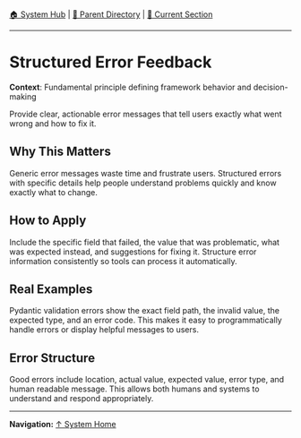 [🏠 System Hub](../INDEX.md) | [📁 Parent Directory](./) | [📖 Current Section](#)

---

# Structured Error Feedback

**Context**: Fundamental principle defining framework behavior and decision-making


Provide clear, actionable error messages that tell users exactly what went wrong and how to fix it.

## Why This Matters

Generic error messages waste time and frustrate users. Structured errors with specific details help people understand problems quickly and know exactly what to change.

## How to Apply

Include the specific field that failed, the value that was problematic, what was expected instead, and suggestions for fixing it. Structure error information consistently so tools can process it automatically.

## Real Examples

Pydantic validation errors show the exact field path, the invalid value, the expected type, and an error code. This makes it easy to programmatically handle errors or display helpful messages to users.

## Error Structure

Good errors include location, actual value, expected value, error type, and human readable message. This allows both humans and systems to understand and respond appropriately.

---
**Navigation:** [↑ System Home](../INDEX.md)
